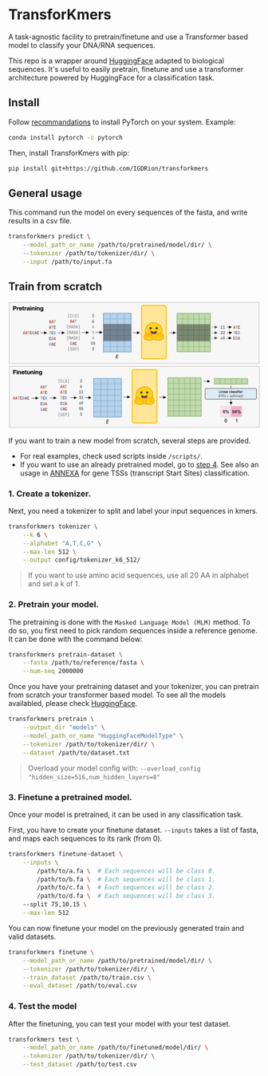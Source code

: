 # TransforKmers

A task-agnostic facility to pretrain/finetune and use a Transformer based model to classify your DNA/RNA sequences.

This repo is a wrapper around [HuggingFace](https://huggingface.co/) adapted to biological sequences. It's useful to easily
pretrain, finetune and use a transformer architecture powered by HuggingFace for a classification
task.

## Install

Follow [recommandations](https://pytorch.org/get-started/locally/#start-locally) to install PyTorch on your system. Example:

```sh
conda install pytorch -c pytorch
```

Then, install TransforKmers with pip:

```sh
pip install git+https://github.com/IGDRion/transforkmers
```

## General usage

This command run the model on every sequences of the fasta, and write results in a csv file.

```sh
transforkmers predict \
    --model_path_or_name /path/to/pretrained/model/dir/ \
    --tokenizer /path/to/tokenizer/dir/ \
    --input /path/to/input.fa
```

## Train from scratch

![Pretraining - Finetuning steps](assets/pipeline.png)

If you want to train a new model from scratch, several steps are provided.

- For real examples, check used scripts inside `/scripts/`.
- If you want to use an already pretrained model, go to [step 4](https://github.com/IGDRion/TransforKmers/#test-the-model). See also an usage in [ANNEXA](https://github.com/IGDRion/ANNEXA) for gene TSSs (transcript Start Sites) classification.

### 1. Create a tokenizer.

Next, you need a tokenizer to split and label your input sequences in kmers.

```sh
transforkmers tokenizer \
    --k 6 \
    --alphabet "A,T,C,G" \
    --max-len 512 \
    --output config/tokenizer_k6_512/
```

> If you want to use amino acid sequences, use all 20 AA in alphabet and set a k of 1.

### 2. Pretrain your model.

The pretraining is done with the `Masked Language Model (MLM)` method.
To do so, you first need to pick random sequences inside a reference genome.
It can be done with the command below:

```sh
transforkmers pretrain-dataset \
    --fasta /path/to/reference/fasta \
    --num-seq 2000000
```

Once you have your pretraining dataset and your tokenizer, you can pretrain
from scratch your transformer based model.
To see all the models availabled, please check [HuggingFace](https://huggingface.co/docs/transformers/index).

```sh
transforkmers pretrain \
    --output_dir "models" \
    --model_path_or_name "HuggingFaceModelType" \
    --tokenizer /path/to/tokenizer/dir/ \
    --dataset /path/to/dataset.txt
```

> Overload your model config with: `--overload_config "hidden_size=516,num_hidden_layers=8"`

### 3. Finetune a pretrained model.

Once your model is pretrained, it can be used in any classification task.

First, you have to create your finetune dataset.
`--inputs` takes a list of fasta, and maps each sequences to its rank (from 0).

```sh
transforkmers finetune-dataset \
    --inputs \
        /path/to/a.fa \  # Each sequences will be class 0.
        /path/to/b.fa \  # Each sequences will be class 1.
        /path/to/c.fa \  # Each sequences will be class 2.
        /path/to/d.fa \  # Each sequences will be class 3.
    --split 75,10,15 \
    --max-len 512
```

You can now finetune your model on the previously generated train and valid datasets.

```sh
transforkmers finetune \
    --model_path_or_name /path/to/pretrained/model/dir/ \
    --tokenizer /path/to/tokenizer/dir/ \
    --train_dataset /path/to/train.csv \
    --eval_dataset /path/to/eval.csv
```

### 4. Test the model

After the finetuning, you can test your model with your test dataset.

```sh
transforkmers test \
    --model_path_or_name /path/to/finetuned/model/dir/ \
    --tokenizer /path/to/tokenizer/dir/ \
    --test_dataset /path/to/test.csv
```